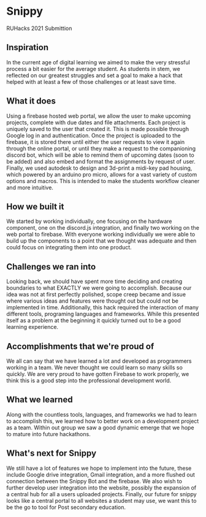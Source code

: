 # Snippy
RUHacks 2021 Submittion


## Inspiration
In the current age of digital learning we aimed to make the very stressful process a bit easier for the average student. As students in stem, we reflected on our greatest struggles and set a goal to make a hack that helped with at least a few of those challenges or at least save time.
## What it does
Using a firebase hosted web portal, we allow the user to make upcoming projects, complete with due dates and file attachments. Each project is uniquely saved to the user that created it. This is made possible through Google log in and authentication.
Once the project is uploaded to the firebase, it is stored there until either the user requests to view it again through the online portal, or until they make a request to the companioning discord bot, which will be able to remind them of upcoming dates (soon to be added) and also embed and format the assignments by request of user.
Finally, we used autodesk to design and 3d-print a midi-key pad housing, which powered by an arduino pro micro, allows for a vast variety of custom options and macros. This is intended to make the students workflow cleaner and more intuitive.
## How we built it
We started by working individually, one focusing on the hardware component, one on the discord.js integration, and finally two working on the web portal to firebase. With everyone working individually we were able to build up the components to a point that we thought was adequate and then could focus on integrating them into one product.
## Challenges we ran into
Looking back, we should have spent more time deciding and creating boundaries to what EXACTLY we were going to accomplish. Because our idea was not at first perfectly polished, scope creep became and issue where various ideas and features were thought out but could not be implemented in time.
Additionally, this hack required the interaction of many different tools, programing languages and frameworks. While this presented itself as a problem at the beginning it quickly turned out to be a good learning experience.

## Accomplishments that we're proud of
We all can say that we have learned a lot and developed as programmers working in a team. We never thought we could learn so many skills so quickly. We are very proud to have gotten Firebase to work properly, we think this is a good step into the professional development world.
## What we learned
Along with the countless tools, languages, and frameworks we had to learn to accomplish this, we learned how to better work on a development project as a team. Within out group we saw a good dynamic emerge that we hope to mature into future hackathons.
## What's next for Snippy
We still have a lot of features we hope to implement into the future, these include Google drive integration, Gmail integration, and a more flushed out connection between the Snippy Bot and the firebase. We also wish to further develop user integration into the website, possibly the expansion of a central hub for all a users uploaded projects. Finally, our future for snippy looks like a central portal to all websites a student may use, we want this to be the go to tool for Post secondary education.
